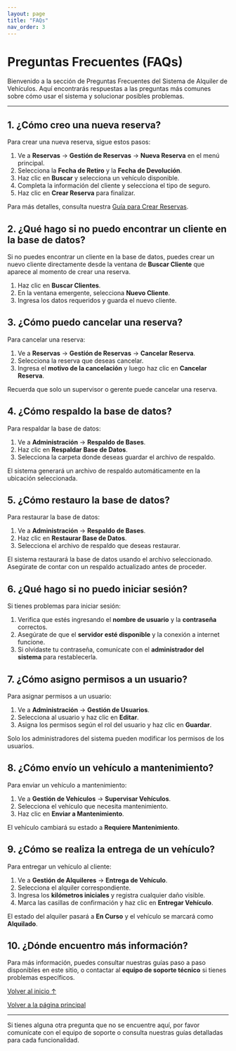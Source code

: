 ```yaml
---
layout: page
title: "FAQs"
nav_order: 3
---
```


# Preguntas Frecuentes (FAQs)

Bienvenido a la sección de Preguntas Frecuentes del Sistema de Alquiler de Vehículos. Aquí encontrarás respuestas a las preguntas más comunes sobre cómo usar el sistema y solucionar posibles problemas.

---

## 1. ¿Cómo creo una nueva reserva?

Para crear una nueva reserva, sigue estos pasos:
1. Ve a **Reservas** → **Gestión de Reservas** → **Nueva Reserva** en el menú principal.
2. Selecciona la **Fecha de Retiro** y la **Fecha de Devolución**.
3. Haz clic en **Buscar** y selecciona un vehículo disponible.
4. Completa la información del cliente y selecciona el tipo de seguro.
5. Haz clic en **Crear Reserva** para finalizar.

Para más detalles, consulta nuestra [Guía para Crear Reservas](./guias/crear-reserva.md).

## 2. ¿Qué hago si no puedo encontrar un cliente en la base de datos?

Si no puedes encontrar un cliente en la base de datos, puedes crear un nuevo cliente directamente desde la ventana de **Buscar Cliente** que aparece al momento de crear una reserva.
1. Haz clic en **Buscar Clientes**.
2. En la ventana emergente, selecciona **Nuevo Cliente**.
3. Ingresa los datos requeridos y guarda el nuevo cliente.

## 3. ¿Cómo puedo cancelar una reserva?

Para cancelar una reserva:
1. Ve a **Reservas** → **Gestión de Reservas** → **Cancelar Reserva**.
2. Selecciona la reserva que deseas cancelar.
3. Ingresa el **motivo de la cancelación** y luego haz clic en **Cancelar Reserva**.

Recuerda que solo un supervisor o gerente puede cancelar una reserva.

## 4. ¿Cómo respaldo la base de datos?

Para respaldar la base de datos:
1. Ve a **Administración** → **Respaldo de Bases**.
2. Haz clic en **Respaldar Base de Datos**.
3. Selecciona la carpeta donde deseas guardar el archivo de respaldo.

El sistema generará un archivo de respaldo automáticamente en la ubicación seleccionada.

## 5. ¿Cómo restauro la base de datos?

Para restaurar la base de datos:
1. Ve a **Administración** → **Respaldo de Bases**.
2. Haz clic en **Restaurar Base de Datos**.
3. Selecciona el archivo de respaldo que deseas restaurar.

El sistema restaurará la base de datos usando el archivo seleccionado. Asegúrate de contar con un respaldo actualizado antes de proceder.

## 6. ¿Qué hago si no puedo iniciar sesión?

Si tienes problemas para iniciar sesión:
1. Verifica que estés ingresando el **nombre de usuario** y la **contraseña** correctos.
2. Asegúrate de que el **servidor esté disponible** y la conexión a internet funcione.
3. Si olvidaste tu contraseña, comunícate con el **administrador del sistema** para restablecerla.

## 7. ¿Cómo asigno permisos a un usuario?

Para asignar permisos a un usuario:
1. Ve a **Administración** → **Gestión de Usuarios**.
2. Selecciona al usuario y haz clic en **Editar**.
3. Asigna los permisos según el rol del usuario y haz clic en **Guardar**.

Solo los administradores del sistema pueden modificar los permisos de los usuarios.

## 8. ¿Cómo envío un vehículo a mantenimiento?

Para enviar un vehículo a mantenimiento:
1. Ve a **Gestión de Vehículos** → **Supervisar Vehículos**.
2. Selecciona el vehículo que necesita mantenimiento.
3. Haz clic en **Enviar a Mantenimiento**.

El vehículo cambiará su estado a **Requiere Mantenimiento**.

## 9. ¿Cómo se realiza la entrega de un vehículo?

Para entregar un vehículo al cliente:
1. Ve a **Gestión de Alquileres** → **Entrega de Vehículo**.
2. Selecciona el alquiler correspondiente.
3. Ingresa los **kilómetros iniciales** y registra cualquier daño visible.
4. Marca las casillas de confirmación y haz clic en **Entregar Vehículo**.

El estado del alquiler pasará a **En Curso** y el vehículo se marcará como **Alquilado**.

## 10. ¿Dónde encuentro más información?

Para más información, puedes consultar nuestras guías paso a paso disponibles en este sitio, o contactar al **equipo de soporte técnico** si tienes problemas específicos.

[Volver al inicio ↑](#preguntas-frecuentes-faqs)

[Volver a la página principal](README.md)

---

Si tienes alguna otra pregunta que no se encuentre aquí, por favor comunícate con el equipo de soporte o consulta nuestras guías detalladas para cada funcionalidad.

